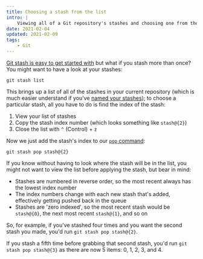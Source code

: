 ```yaml
---
title: Choosing a stash from the list
intro: |
    Viewing all of a Git repository's stashes and choosing one from the list is the next step I took in my Git stash on the command line journey.
date: 2021-02-04
updated: 2021-02-09
tags:
    - Git
---
```


[Git stash is easy to get started with](/blog/getting-started-with-git-stash) but what if you stash more than once? You might want to have a look at your stashes:

```git
git stash list
```

This brings up a list of all of the stashes in your current repository (which is much easier understand if you've [named your stashes](/blog/giving-your-stash-a-name)); to choose a particular stash, all you have to do is find the index of the stash:

1. View your list of stashes
2. Copy the stash index number (which looks something like `stash@{2}`)
3. Close the list with <kbd>⌃</kbd> (Control) + `z`

Now we just add the stash's index to our [`pop` command](/blog/getting-started-with-git-stash#applying-the-stash):

```git
git stash pop stash@{2}
```

If you know without having to look where the stash will be in the list, you might not want to view the list before applying the stash, but bear in mind:

- Stashes are numbered in reverse order, so the most recent always has the lowest index number
- The index numbers change with each new stash that's added, effectively getting pushed back in the queue
- Stashes are 'zero indexed', so the most recent stash would be `stash@{0}`, the next most recent `stash@{1}`, and so on

So, for example, if you've stashed four times and you want the second stash you made, you'd run `git stash pop stash@{2}`.

If you stash a fifth time before grabbing that second stash, you'd run `git stash pop stash@{3}` as there are now 5 items: 0, 1, 2, 3, and 4.
